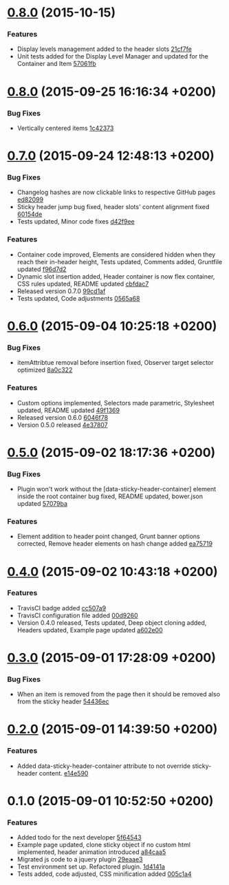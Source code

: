 <a name="0.8.0"></a>
# [0.8.0](//compare/0.8.0...v0.8.0) (2015-10-15)


### Features

* Display levels management added to the header slots [21cf7fe](https://github.com/the-software-factory/jquery-sticky-header/commit/21cf7fe30defae7521368a614a4621d5d6039739) 
* Unit tests added for the Display Level Manager and updated for the Container and Item [57061fb](https://github.com/the-software-factory/jquery-sticky-header/commit/57061fbda2cdab44a596af81f5236d081204a16b) 



<a name="0.8.0"></a>
# [0.8.0](//compare/0.7.0...0.8.0) (2015-09-25 16:16:34 +0200)


### Bug Fixes

* Vertically centered items [1c42373](https://github.com/the-software-factory/jquery-sticky-header/commit/1c423732b27063f26d9f4f4127e5ed57f3445986) 



<a name="0.7.0"></a>
# [0.7.0](//compare/0.6.0...0.7.0) (2015-09-24 12:48:13 +0200)


### Bug Fixes

* Changelog hashes are now clickable links to respective GitHub pages [ed82099](https://github.com/the-software-factory/jquery-sticky-header/commit/ed82099eaff385f0c955b2e0f193d3a2ac3ce623) 
* Sticky header jump bug fixed, header slots' content alignment fixed [60154de](https://github.com/the-software-factory/jquery-sticky-header/commit/60154de6ef727b5af65044898452dad289329955) 
* Tests updated, Minor code fixes [d42f9ee](https://github.com/the-software-factory/jquery-sticky-header/commit/d42f9eefccefebda210f43e5899f7e6e9023bddb) 

### Features

* Container code improved, Elements are considered hidden when they reach their in-header height, Tests updated, Comments added, Gruntfile updated [f96d7d2](https://github.com/the-software-factory/jquery-sticky-header/commit/f96d7d21c8d4978216db4e1193a172354152ab82) 
* Dynamic slot insertion added, Header container is now flex container, CSS rules updated, README updated [cbfdac7](https://github.com/the-software-factory/jquery-sticky-header/commit/cbfdac7b81046446edcda8f02f1dc46071e9ba3c) 
* Released version 0.7.0 [99cd1af](https://github.com/the-software-factory/jquery-sticky-header/commit/99cd1af8edeaac631246fb656cca8994a5e61afe) 
* Tests updated, Code adjustments [0565a68](https://github.com/the-software-factory/jquery-sticky-header/commit/0565a6808f493278210e93e7fae544415ec847f5) 



<a name="0.6.0"></a>
# [0.6.0](//compare/0.5.0...0.6.0) (2015-09-04 10:25:18 +0200)


### Bug Fixes

* itemAttribtue removal before insertion fixed, Observer target selector optimized [8a0c322](https://github.com/the-software-factory/jquery-sticky-header/commit/8a0c32299413e0755da320d8b5830f3d7761383c) 

### Features

* Custom options implemented, Selectors made parametric, Stylesheet updated, README updated [49f1369](https://github.com/the-software-factory/jquery-sticky-header/commit/49f136982b6df410d9f68aa1849c5337dead7ae8) 
* Released version 0.6.0 [6046f78](https://github.com/the-software-factory/jquery-sticky-header/commit/6046f78ca2bafd0d16ec34b2f9cec0ddbaf3d9fb) 
* Version 0.5.0 released [4e37807](https://github.com/the-software-factory/jquery-sticky-header/commit/4e37807153d28705959f8bd8b3b3c4f70a52115d) 



<a name="0.5.0"></a>
# [0.5.0](//compare/0.4.0...0.5.0) (2015-09-02 18:17:36 +0200)


### Bug Fixes

* Plugin won't work without the [data-sticky-header-container] element inside the root container bug fixed, README updated, bower.json updated [57079ba](https://github.com/the-software-factory/jquery-sticky-header/commit/57079bac0311689d83f42ea97e91c4b6a775e83e) 

### Features

* Element addition to header point changed, Grunt banner options corrected, Remove header elements on hash change added [ea75719](https://github.com/the-software-factory/jquery-sticky-header/commit/ea75719b241f25f36527200d24cb3d5ae9518e98) 



<a name="0.4.0"></a>
# [0.4.0](//compare/0.3.0...0.4.0) (2015-09-02 10:43:18 +0200)


### Features

* TravisCI badge added [cc507a9](https://github.com/the-software-factory/jquery-sticky-header/commit/cc507a9181a2586c9e61fb16dcd1e81cae3dcf02) 
* TravisCI configuration file added [00d9260](https://github.com/the-software-factory/jquery-sticky-header/commit/00d9260ebdff59c7ea9245b38c95eb5269730d04) 
* Version 0.4.0 released, Tests updated, Deep object cloning added, Headers updated, Example page updated [a602e00](https://github.com/the-software-factory/jquery-sticky-header/commit/a602e006d99605dacc45633a538b601708585b08) 



<a name="0.3.0"></a>
# [0.3.0](//compare/0.2.0...0.3.0) (2015-09-01 17:28:09 +0200)


### Bug Fixes

* When an item is removed from the page then it should be removed also from the sticky header [54436ec](https://github.com/the-software-factory/jquery-sticky-header/commit/54436ec89db49d97dc32b4c293bd305c97830677) 



<a name="0.2.0"></a>
# [0.2.0](//compare/0.1.0...0.2.0) (2015-09-01 14:39:50 +0200)


### Features

* Added data-sticky-header-container attribute to not override sticky-header content. [e14e590](https://github.com/the-software-factory/jquery-sticky-header/commit/e14e590c4c977a5d233825ed1b138cd47747946d) 



<a name="0.1.0"></a>
# 0.1.0 (2015-09-01 10:52:50 +0200)


### Features

* Added todo for the next developer [5f64543](https://github.com/the-software-factory/jquery-sticky-header/commit/5f64543fae4a97966a453442c6034a19a93fca13) 
* Example page updated, clone sticky object if no custom html implemented, header animation introduced [a84caa5](https://github.com/the-software-factory/jquery-sticky-header/commit/a84caa52d0dd06c9cf4e407390a96a8fb527fb82) 
* Migrated js code to a jquery plugin [29eaae3](https://github.com/the-software-factory/jquery-sticky-header/commit/29eaae3bd3ecdfc6d90a1dba684c1f5607a0aa67) 
* Test environment set up. Refactored plugin. [1d4141a](https://github.com/the-software-factory/jquery-sticky-header/commit/1d4141aae80ba95f3ce89a582d2a2e30cab681cd) 
* Tests added, code adjusted, CSS minification added [005c1a4](https://github.com/the-software-factory/jquery-sticky-header/commit/005c1a4475c3f7280b15c080dbbbbf81e65cc92c) 



